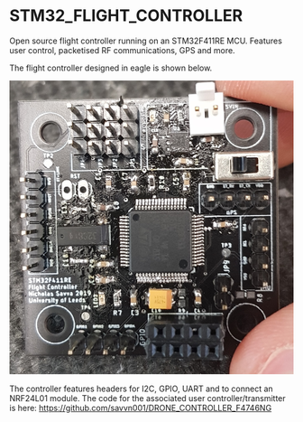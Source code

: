# STM32_FLIGHT_CONTROLLER
Open source flight controller running on an STM32F411RE MCU. Features user control, packetised RF communications, GPS and more. 

The flight controller designed in eagle is shown below.

![Alt text](pic2.jpg?raw=true "Flight controller PCB")


The controller features headers for I2C, GPIO, UART and to connect an NRF24L01 module. The code for the associated user controller/transmitter is here: https://github.com/savvn001/DRONE_CONTROLLER_F4746NG
